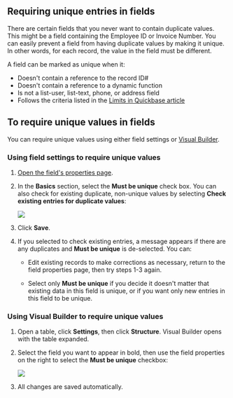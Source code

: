 ## Requiring unique entries in fields

There are certain fields that you never want to contain duplicate values. This might be a field containing the Employee ID or Invoice Number. You can easily prevent a field from having duplicate values by making it unique. In other words, for each record, the value in the field must be different.

A field can be marked as unique when it:

-   Doesn't contain a reference to the record ID#
-   Doesn't contain a reference to a dynamic function
-   Is not a list-user, list-text, phone, or address field
-   Follows the criteria listed in the [Limits in Quickbase article](https://help.quickbase.com/hc/en-us/articles/4570306993940-Limits-in-Quickbase#:~:text=Summary%20fields%20that%20use%20a%20formula%20field%20as%20the%20reference%20field%20are%20only%20supported%20if%20they%20meet%20the%20following%20criteria%3A)

## To require unique values in fields

You can require unique values using either field settings or [Visual Builder](https://helpv2.quickbase.com/hc/en-us/articles/4570376993300-Quickbase-Visual-Builder-).

### Using field settings to require unique values

1.  [Open the field's properties page](https://helpv2.quickbase.com/hc/en-us/articles/4570253123348-Change-the-Properties-of-a-Field-).
    
2.  In the **Basics** section, select the **Must be unique** check box. You can also check for existing duplicate, non-unique values by selecting **Check existing entries for duplicate values**:
    
    ![](https://helpv2.quickbase.com/hc/article_attachments/4572878699668)
    
3.  Click **Save**.
    
4.  If you selected to check existing entries, a message appears if there are any duplicates and **Must be unique** is de-selected. You can:
    
    -   Edit existing records to make corrections as necessary, return to the field properties page, then try steps 1-3 again.
        
    -   Select only **Must be unique** if you decide it doesn't matter that existing data in this field is unique, or if you want only new entries in this field to be unique.
        

### Using Visual Builder to require unique values

1.  Open a table, click **Settings**, then click **Structure**. Visual Builder opens with the table expanded.
    
2.  Select the field you want to appear in bold, then use the field properties on the right to select the **Must be unique** checkbox:
    
    ![](https://helpv2.quickbase.com/hc/article_attachments/4572864212500)
    
3.  All changes are saved automatically.